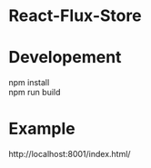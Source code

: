 # React-Flux-Store

# Developement

npm install <br>
npm run build

# Example

http://localhost:8001/index.html/
